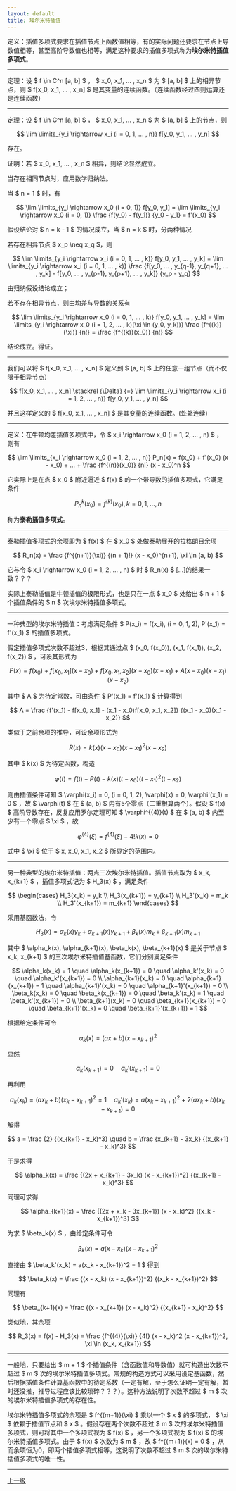 ```yaml
---
layout: default
title: 埃尔米特插值
---
```


定义：插值多项式要求在插值节点上函数值相等，有的实际问题还要求在节点上导数值相等，甚至高阶导数值也相等，满足这种要求的插值多项式称为**埃尔米特插值多项式**。

* * *

定理：设 $ f \in C^n [a, b] $ ， $ x_0, x_1, ... , x_n $ 为 $ [a, b] $ 上的相异节点，则 $ f[x_0, x_1, ... , x_n] $ 是其变量的连续函数。（连续函数经过四则运算还是连续函数）

* * *

定理：设 $ f \in C^n [a, b] $ ， $ x_0, x_1, ... , x_n $ 为 $ [a, b] $ 上的节点，则

$$
\lim \limits_{y_i \rightarrow x_i (i = 0, 1, ... , n)} f[y_0, y_1, ... , y_n]
$$

存在。

证明：若 $ x_0, x_1, ... , x_n $ 相异，则结论显然成立。

当存在相同节点时，应用数学归纳法。

当 $ n = 1 $ 时，有

$$
\lim \limits_{y_i \rightarrow x_0 (i = 0, 1)} f[y_0, y_1] = \lim \limits_{y_i \rightarrow x_0 (i = 0, 1)} \frac {f(y_0) - f(y_1)} {y_0 - y_1} = f'(x_0)
$$

假设结论对 $ n = k - 1 $ 的情况成立，当 $ n = k $ 时，分两种情况

若存在相异节点 $ x_p \neq x_q $，则 

$$
\lim \limits_{y_i \rightarrow x_i (i = 0, 1, ... , k)} f[y_0, y_1, ... , y_k] = \lim \limits_{y_i \rightarrow x_i (i = 0, 1, ... , k)} \frac {f[y_0, ... , y_{q-1}, y_{q+1}, ... , y_k] - f[y_0, ... , y_{p-1}, y_{p+1}, ... , y_k]} {y_p - y_q}
$$

由归纳假设结论成立；

若不存在相异节点，则由均差与导数的关系有

$$
\lim \limits_{y_i \rightarrow x_0 (i = 0, 1, ... , k)} f[y_0, y_1, ... , y_k] = \lim \limits_{y_i \rightarrow x_0 (i = 1, 2, ... , k)(\xi \in (y_0, y_k))} \frac {f^{(k)}(\xi)} {n!} = \frac {f^{(k)}(x_0)} {n!}
$$

结论成立。得证。

* * *

我们可以将 $ f[x_0, x_1, ... , x_n] $ 定义到 $ [a, b] $ 上的任意一组节点（而不仅限于相异节点）

$$
f[x_0, x_1, ... , x_n] \stackrel {\Delta} {=} \lim \limits_{y_i \rightarrow x_i (i = 1, 2, ... , n)} f[y_0, y_1, ... , y_n]
$$

并且这样定义的 $ f[x_0, x_1, ... , x_n] $ 是其变量的连续函数。(处处连续)

* * *

定义：在牛顿均差插值多项式中，令 $ x_i \rightarrow x_0 (i = 1, 2, ... , n) $ ，则有

$$
\lim \limits_{x_i \rightarrow x_0 (i = 1, 2, ... , n)} P_n(x) = f(x_0) + f'(x_0) (x - x_0) + ... + \frac {f^{(n)}(x_0)} {n!} (x - x_0)^n
$$

它实际上是在点 $ x_0 $ 附近逼近 $ f(x) $ 的一个带导数的插值多项式，它满足条件

$$
P_n^k(x_0) = f^{(k)}(x_0), k = 0, 1, ... , n
$$

称为**泰勒插值多项式**。

* * *

泰勒插值多项式的余项即为 $ f(x) $ 在 $ x_0 $ 处做泰勒展开的拉格朗日余项

$$
R_n(x) = \frac {f^{(n+1)}(\xi)} {(n + 1)!} (x - x_0)^{n+1}, \xi \in (a, b)
$$

它与令 $ x_i \rightarrow x_0 (i = 1, 2, ... , n) $ 时 $ R_n(x) $ [...]的结果一致？？？

实际上泰勒插值是牛顿插值的极限形式，也是只在一点 $ x_0 $ 处给出 $ n + 1 $ 个插值条件的 $ n $ 次埃尔米特插值多项式。

* * *

一种典型的埃尔米特插值：考虑满足条件 $ P(x_i) = f(x_i), (i = 0, 1, 2), P'(x_1) = f'(x_1) $ 的插值多项式。

假定插值多项式次数不超过3，根据其通过点 $ (x_0, f(x_0)), (x_1, f(x_1)), (x_2, f(x_2)) $ ，可设其形式为

$$
P(x) = f(x_0) + f[x_0, x_1](x - x_0) + f[x_0, x_1, x_2](x - x_0)(x - x_1) + A(x - x_0)(x - x_1)(x - x_2)
$$

其中 $ A $ 为待定常数，可由条件 $ P'(x_1) = f'(x_1) $ 计算得到

$$
A = \frac {f'(x_1) - f[x_0, x_1] - (x_1 - x_0)f[x_0, x_1, x_2]} {(x_1 - x_0)(x_1 - x_2)}
$$

类似于之前余项的推导，可设余项形式为

$$
R(x) = k(x) (x - x_0) (x - x_1)^2 (x - x_2)
$$

其中 $ k(x) $ 为待定函数，构造

$$
\varphi(t) = f(t) - P(t) - k(x) (t - x_0) (t - x_1)^2 (t - x_2)
$$

则由插值条件可知 $ \varphi(x_i) = 0, (i = 0, 1, 2), \varphi(x) = 0, \varphi'(x_1) = 0 $ ，故 $ \varphi(t) $ 在 $ (a, b) $ 内有5个零点（二重根算两个）。假设 $ f(x) $ 高阶导数存在，反复应用罗尔定理可知 $ \varphi^{(4)}(t) $ 在 $ (a, b) $ 内至少有一个零点 $ \xi $ ，故

$$
\varphi^{(4)}(\xi) = f^{(4)}(\xi) - 4! k(x) = 0
$$

式中 $ \xi $ 位于 $ x, x_0, x_1, x_2 $ 所界定的范围内。

* * *

另一种典型的埃尔米特插值：两点三次埃尔米特插值。插值节点取为 $ x_k, x_{k+1} $ ，插值多项式记为 $ H_3(x) $ ，满足条件

$$
\begin{cases}
    H_3(x_k) = y_k \\
    H_3(x_{k+1}) = y_{k+1} \\
    H_3'(x_k) = m_k \\
    H_3'(x_{k+1}) = m_{k+1}
\end{cases}
$$

采用基函数法，令

$$
H_3(x) = \alpha_k(x) y_k + \alpha_{k+1}(x) y_{k+1} + \beta_k(x) m_k + \beta_{k+1}(x) m_{k+1}
$$

其中 $ \alpha_k(x), \alpha_{k+1}(x), \beta_k(x), \beta_{k+1}(x) $ 是关于节点 $ x_k, x_{k+1} $ 的三次埃尔米特插值基函数，它们分别满足条件

$$
\alpha_k(x_k) = 1 \quad \alpha_k(x_{k+1}) = 0 \quad \alpha_k'(x_k) = 0 \quad \alpha_k'(x_{k+1}) = 0 \\
\alpha_{k+1}(x_k) = 0 \quad \alpha_{k+1}(x_{k+1}) = 1 \quad \alpha_{k+1}'(x_k) = 0 \quad \alpha_{k+1}'(x_{k+1}) = 0 \\
\beta_k(x_k) = 0 \quad \beta_k(x_{k+1}) = 0 \quad \beta_k'(x_k) = 1 \quad \beta_k'(x_{k+1}) = 0 \\
\beta_{k+1}(x_k) = 0 \quad \beta_{k+1}(x_{k+1}) = 0 \quad \beta_{k+1}'(x_k) = 0 \quad \beta_{k+1}'(x_{k+1}) = 1
$$

根据给定条件可令

$$
\alpha_k(x) = (ax + b) (x - x_{k+1})^2
$$

显然

$$
\alpha_k(x_{k+1}) = 0 \quad \alpha_k'(x_{k+1}) = 0 
$$

再利用

$$
\alpha_k(x_k) = (a x_k + b) (x_k - x_{k+1})^2 = 1 \quad \alpha_k'(x_k) = a (x_k - x_{k+1})^2 + 2(a x_k + b) (x_k - x_{k+1}) = 0
$$

解得

$$
a = \frac {2} {(x_{k+1} - x_k)^3} \quad b = \frac {x_{k+1} - 3x_k} {(x_{k+1} - x_k)^3}
$$

于是求得

$$
\alpha_k(x) = \frac {(2x + x_{k+1} - 3x_k) (x - x_{k+1})^2} {(x_{k+1} - x_k)^3}
$$

同理可求得

$$
\alpha_{k+1}(x) = \frac {(2x + x_k - 3x_{k+1}) (x - x_k)^2} {(x_k - x_{k+1})^3}
$$

为求 $ \beta_k(x) $ ，由给定条件可令

$$
\beta_k(x) = a(x - x_k) (x - x_{k+1})^2
$$

直接由 $ \beta_k'(x_k) = a(x_k - x_{k+1})^2 = 1 $ 得到

$$
\beta_k(x) = \frac {(x - x_k) (x - x_{k+1})^2} {(x_k - x_{k+1})^2}
$$

同理有

$$
\beta_{k+1}(x) = \frac {(x - x_{k+1}) (x - x_k)^2} {(x_{k+1} - x_k)^2}
$$

类似地，其余项

$$
R_3(x) = f(x) - H_3(x) = \frac {f^{(4)}(\xi)} {4!} (x - x_k)^2 (x - x_{k+1})^2, \xi \in (x_k, x_{k+1})
$$

* * *

一般地，只要给出 $ m + 1 $ 个插值条件（含函数值和导数值）就可构造出次数不超过 $ m $ 次的埃尔米特插值多项式。常规的构造方式可以采用设定基函数，然后根据插值条件计算基函数中的待定系数（一定有解，至于怎么证明一定有解，暂时还没推，推导过程应该比较琐碎？？？）。这种方法说明了次数不超过 $ m $ 次的埃尔米特插值多项式的存在性。

埃尔米特插值多项式的余项是 $ f^{(m+1)}(\xi) $ 乘以一个 $ x $ 的多项式， $ \xi $ 依赖于插值节点和 $ x $ 。假设存在两个次数不超过 $ m $ 次的埃尔米特插值多项式，则可将其中一个多项式视为 $ f(x) $ ，另一个多项式视为 $ f(x) $ 的埃尔米特插值多项式。由于 $ f(x) $ 次数为 $ m $ ，故 $ f^{(m+1)}(x) = 0 $ ，从而余项恒为0，即两个插值多项式相等，这说明了次数不超过 $ m $ 次的埃尔米特插值多项式的唯一性。

* * *

[上一级](./../index.html)
